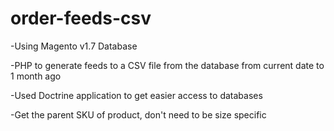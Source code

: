 order-feeds-csv
===============

-Using Magento v1.7 Database

-PHP to generate feeds to a CSV file from the database from current date to 1 month ago

-Used Doctrine application to get easier access to databases

-Get the parent SKU of product, don't need to be size specific
